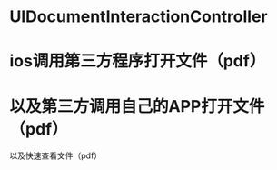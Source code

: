 # UIDocumentInteractionController

ios调用第三方程序打开文件（pdf）
=============
以及第三方调用自己的APP打开文件（pdf）
=============
以及快速查看文件（pdf）
